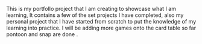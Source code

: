 This is my portfolIo project that I am creating to showcase what I am learning, It contains a few of the set projects I have completed, also my personal project that I have started from scratch to put the knowledge of my learning into practice. I will be adding more games onto the card table so far pontoon and snap are done .

